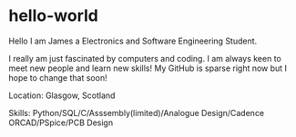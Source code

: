 # hello-world

Hello I am James a Electronics and Software Engineering Student.

I really am just fascinated by computers and coding. I am always keen to meet new people and learn new skills! 
My GitHub is sparse right now but I hope to change that soon!

Location: 
  Glasgow, Scotland

Skills: 
  Python/SQL/C/Asssembly(limited)/Analogue Design/Cadence ORCAD/PSpice/PCB Design


